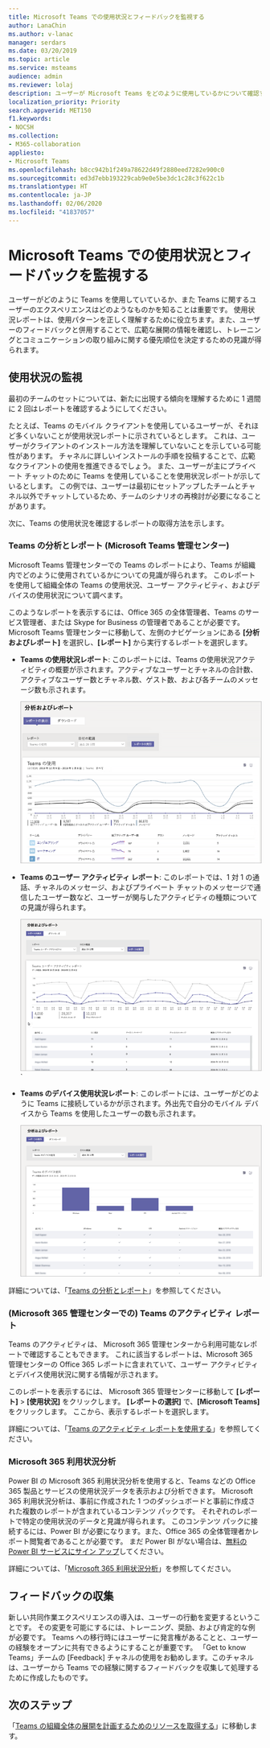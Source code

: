 ```yaml
---
title: Microsoft Teams での使用状況とフィードバックを監視する
author: LanaChin
ms.author: v-lanac
manager: serdars
ms.date: 03/20/2019
ms.topic: article
ms.service: msteams
audience: admin
ms.reviewer: lolaj
description: ユーザーが Microsoft Teams をどのように使用しているかについて確認する場合や、ユーザーのエクスペリエンスに関するフィードバックを収集する場合に使用可能なレポート オプションについて説明します。
localization_priority: Priority
search.appverid: MET150
f1.keywords:
- NOCSH
ms.collection:
- M365-collaboration
appliesto:
- Microsoft Teams
ms.openlocfilehash: b8cc942b1f249a78622d49f2880eed7282e900c0
ms.sourcegitcommit: ed3d7ebb193229cab9e0e5be3dc1c28c3f622c1b
ms.translationtype: HT
ms.contentlocale: ja-JP
ms.lasthandoff: 02/06/2020
ms.locfileid: "41837057"
---
```

# <a name="monitor-usage-and-feedback-in-microsoft-teams"></a>Microsoft Teams での使用状況とフィードバックを監視する
ユーザーがどのように Teams を使用していているか、また Teams に関するユーザーのエクスペリエンスはどのようなものかを知ることは重要です。 使用状況レポートは、使用パターンを正しく理解するために役立ちます。また、ユーザーのフィードバックと併用することで、広範な展開の情報を確認し、トレーニングとコミュニケーションの取り組みに関する優先順位を決定するための見識が得られます。

## <a name="monitor-usage"></a>使用状況の監視
最初のチームのセットについては、新たに出現する傾向を理解するために 1 週間に 2 回はレポートを確認するようにしてください。 

たとえば、Teams のモバイル クライアントを使用しているユーザーが、それほど多くいないことが使用状況レポートに示されているとします。 これは、ユーザーがクライアントのインストール方法を理解していないことを示している可能性があります。 チャネルに詳しいインストールの手順を投稿することで、広範なクライアントの使用を推進できるでしょう。 また、ユーザーが主にプライベート チャットのために Teams を使用していることを使用状況レポートが示しているとします。 この例では、ユーザーは最初にセットアップしたチームとチャネル以外でチャットしているため、チームのシナリオの再検討が必要になることがあります。 

次に、Teams の使用状況を確認するレポートの取得方法を示します。 

### <a name="teams-analytics--reports-microsoft-teams-admin-center"></a>Teams の分析とレポート (Microsoft Teams 管理センター)

Microsoft Teams 管理センターでの Teams のレポートにより、Teams が組織内でどのように使用されているかについての見識が得られます。 このレポートを使用して組織全体の Teams の使用状況、ユーザー アクティビティ、およびデバイスの使用状況について調べます。 

このようなレポートを表示するには、Office 365 の全体管理者、Teams のサービス管理者、または Skype for Business の管理者であることが必要です。Microsoft Teams 管理センターに移動して、左側のナビゲーションにある **[分析およびレポート]** を選択し、**[レポート]** から実行するレポートを選択します。

- **Teams の使用状況レポート**: このレポートには、Teams の使用状況アクティビティの概要が示されます。アクティブなユーザーとチャネルの合計数、アクティブなユーザー数とチャネル数、ゲスト数、および各チームのメッセージ数も示されます。 

    ![Teams の使用状況レポートのスクリーンショット](media/teams-reports-teams-usage.png "Microsoft Teams 管理センターの Teams の使用状況レポートのスクリーンショット")     
- **Teams のユーザー アクティビティ レポート**: このレポートでは、1 対 1 の通話、チャネルのメッセージ、およびプライベート チャットのメッセージで通信したユーザー数など、ユーザーが関与したアクティビティの種類についての見識が得られます。 

    ![Teams のユーザー アクティビティ レポートのスクリーンショット](media/teams-reports-user-activity.png "Microsoft Teams 管理センターの Teams のユーザー アクティビティ レポートのスクリーンショット") 
`
- **Teams のデバイス使用状況レポート**: このレポートには、ユーザーがどのように Teams に接続しているかが示されます。外出先で自分のモバイル デバイスから Teams を使用したユーザーの数も示されます。 

    ![Teams のデバイス使用状況レポートのスクリーンショット](media/teams-reports-device-usage.png "Microsoft Teams 管理センターの Teams のデバイス使用状況レポートのスクリーンショット")

詳細については、「[Teams の分析とレポート](teams-analytics-and-reports/teams-reporting-reference.md)」を参照してください。 

### <a name="teams-activity-reports-microsoft-365-admin-center"></a>(Microsoft 365 管理センターでの) Teams のアクティビティ レポート
Teams のアクティビティは、 Microsoft 365 管理センターから利用可能なレポートで確認することもできます。 これに該当するレポートは、Microsoft  365 管理センターの Office 365 レポートに含まれていて、ユーザー アクティビティとデバイス使用状況に関する情報が示されます。 

このレポートを表示するには、 Microsoft 365 管理センターに移動して **[レポート]** > **[使用状況]** をクリックします。 **[レポートの選択]** で、**[Microsoft Teams]** をクリックします。 ここから、表示するレポートを選択します。

詳細については、「[Teams のアクティビティ レポートを使用する](teams-activity-reports.md)」を参照してください。

### <a name="microsoft-365-usage-analytics"></a>Microsoft 365 利用状況分析

Power BI の Microsoft 365 利用状況分析を使用すると、Teams などの Office 365 製品とサービスの使用状況データを表示および分析できます。 Microsoft 365 利用状況分析は、事前に作成された 1 つのダッシュボードと事前に作成された複数のレポートが含まれているコンテンツ パックです。 それぞれのレポートで特定の使用状況のデータと見識が得られます。 このコンテンツ パックに接続するには、Power BI が必要になります。また、Office 365 の全体管理者かレポート閲覧者であることが必要です。 まだ Power BI がない場合は、[無料の Power BI サービスにサイン アップ](https://powerbi.microsoft.com)してください。 

詳細については、「[Microsoft 365 利用状況分析](https://support.office.com/article/Microsoft-365-usage-analytics-77ff780d-ab19-4553-adea-09cb65ad0f1f)」を参照してください。 

## <a name="gather-feedback"></a>フィードバックの収集
新しい共同作業エクスペリエンスの導入は、ユーザーの行動を変更するということです。 その変更を可能にするには、トレーニング、奨励、および肯定的な例が必要です。 Teams への移行時にはユーザーに発言権があることと、ユーザーの経験をオープンに共有できるようにすることが重要です。 「Get to know Teams」チームの [Feedback] チャネルの使用をお勧めします。このチャネルは、ユーザーから Teams での経験に関するフィードバックを収集して処理するために作成したものです。 

## <a name="next-steps"></a>次のステップ
「[Teams の組織全体の展開を計画するためのリソースを取得する](get-started-with-teams-resources-for-org-wide-rollout.md)」に移動します。
